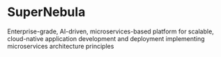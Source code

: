 # SuperNebula
Enterprise-grade, AI-driven, microservices-based platform for scalable, cloud-native application development and deployment implementing microservices architecture principles
